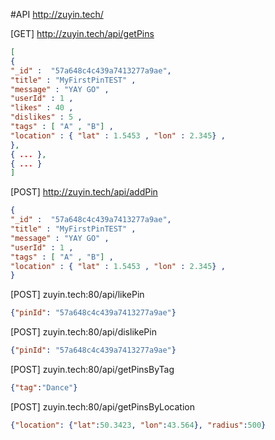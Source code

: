 #API http://zuyin.tech/

[GET] http://zuyin.tech/api/getPins
```json
[
{
"_id" :  "57a648c4c439a7413277a9ae",
"title" : "MyFirstPinTEST" ,
"message" : "YAY GO" ,
"userId" : 1 ,
"likes" : 40 ,
"dislikes" : 5 ,
"tags" : [ "A" , "B"] ,
"location" : { "lat" : 1.5453 , "lon" : 2.345} ,
},
{ ... },
{ ... }
]
```

[POST] http://zuyin.tech/api/addPin
```json
{
"_id" :  "57a648c4c439a7413277a9ae",
"title" : "MyFirstPinTEST" ,
"message" : "YAY GO" ,
"userId" : 1 ,
"tags" : [ "A" , "B"] ,
"location" : { "lat" : 1.5453 , "lon" : 2.345} ,
}
```

[POST] zuyin.tech:80/api/likePin
```json
{"pinId": "57a648c4c439a7413277a9ae"}
```

[POST] zuyin.tech:80/api/dislikePin
```json
{"pinId": "57a648c4c439a7413277a9ae"}
```

[POST] zuyin.tech:80/api/getPinsByTag
```json
{"tag":"Dance"}
```

[POST] zuyin.tech:80/api/getPinsByLocation
```json
{"location": {"lat":50.3423, "lon":43.564}, "radius":500}
```
